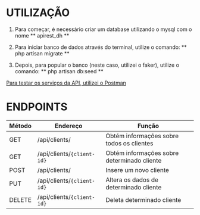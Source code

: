 
# **UTILIZAÇÃO**
1. Para começar, é necessário criar um database utilizando o mysql com o nome ** apirest_dh **

2. Para iniciar banco de dados através do terminal, utilize o comando:
** php artisan migrate **

3. Depois, para popular o banco (neste caso, utilizei o faker), utilize o comando:
** php artisan db:seed **

[Para testar os serviços da API, utilizei o Postman](https://www.getpostman.com)

# **ENDPOINTS**
| Método | Endereço                   | Função                                      |
|--------|----------------------------|---------------------------------------------|
| GET    | /api/clients/              | Obtém informações sobre todos os clientes   |
| GET    | /api/clients/`{client-id}` | Obtém informações sobre determinado cliente |
| POST   | /api/clients/              | Insere um novo cliente                      |
| PUT    | /api/clients/`{client-id}` | Altera os dados de determinado cliente      |
| DELETE | /api/clients/`{client-id}` | Deleta determinado cliente                  |